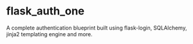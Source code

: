 # flask_auth_one

A complete authentication blueprint built using flask-login, SQLAlchemy, jinja2 templating engine and more. 
